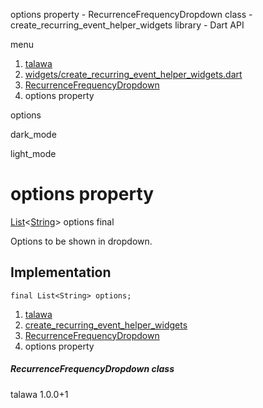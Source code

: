 




options property - RecurrenceFrequencyDropdown class - create\_recurring\_event\_helper\_widgets library - Dart API







menu

1. [talawa](../../index.html)
2. [widgets/create\_recurring\_event\_helper\_widgets.dart](../../file-___home_harshil_Desktop_open-source_palisadoes_talawa_lib_widgets_create_recurring_event_helper_widgets/)
3. [RecurrenceFrequencyDropdown](../../file-___home_harshil_Desktop_open-source_palisadoes_talawa_lib_widgets_create_recurring_event_helper_widgets/RecurrenceFrequencyDropdown-class.html)
4. options property

options


dark\_mode

light\_mode




# options property


[List](https://api.flutter.dev/flutter/dart-core/List-class.html)<[String](https://api.flutter.dev/flutter/dart-core/String-class.html)>
options
final

Options to be shown in dropdown.


## Implementation

```
final List<String> options;
```

 


1. [talawa](../../index.html)
2. [create\_recurring\_event\_helper\_widgets](../../file-___home_harshil_Desktop_open-source_palisadoes_talawa_lib_widgets_create_recurring_event_helper_widgets/)
3. [RecurrenceFrequencyDropdown](../../file-___home_harshil_Desktop_open-source_palisadoes_talawa_lib_widgets_create_recurring_event_helper_widgets/RecurrenceFrequencyDropdown-class.html)
4. options property

##### RecurrenceFrequencyDropdown class





talawa
1.0.0+1






